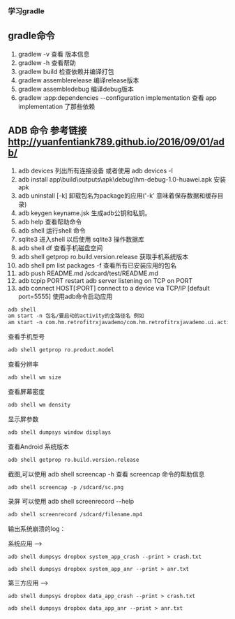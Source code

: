 ### 学习gradle

## gradle命令
1. gradlew -v 查看 版本信息
2. gradlew -h 查看帮助
3. gradlew build 检查依赖并编译打包
4. gradlew assemblerelease 编译release版本
5. gradlew assembledebug 编译debug版本
6. gradlew :app:dependencies --configuration implementation 查看 app implementation  了那些依赖

## ADB 命令 参考链接 http://yuanfentiank789.github.io/2016/09/01/adb/
1. adb devices 列出所有连接设备 或者使用 adb devices -l 
2. adb install app\build\outputs\apk\debug\hm-debug-1.0-huawei.apk 安装apk
3. adb uninstall [-k] <package> 卸载包名为package的应用('-k' 意味着保存数据和缓存目录)
4. adb keygen keyname.jsk 生成adb公钥和私钥。
5. adb help 查看帮助命令
6. adb shell 运行shell 命令
7. sqlite3 进入shell 以后使用 sqlite3 操作数据库
8. adb shell df 查看手机磁盘空间
9. adb shell getprop ro.build.version.release 获取手机系统版本
10. adb shell pm list packages -f 查看所有已安装应用的包名
11. adb push README.md /sdcard/test/README.md 
12. adb tcpip PORT               restart adb server listening on TCP on PORT
13. adb connect HOST[:PORT]      connect to a device via TCP/IP [default port=5555]
使用adb命令启动应用
```xml
adb shell 
am start -n 包名/要启动的activity的全路径名 例如
am start -n com.hm.retrofitrxjavademo/com.hm.retrofitrxjavademo.ui.activity.MainActivity
```
查看手机型号
```xml
adb shell getprop ro.product.model
```
查看分辨率
```xml
adb shell wm size
```
查看屏幕密度
```xml
adb shell wm density
```
显示屏参数
```xml
adb shell dumpsys window displays
```
查看Android 系统版本
```xml
adb shell getprop ro.build.version.release
```
截图,可以使用 adb shell screencap -h 查看 screencap 命令的帮助信息
```xml
adb shell screencap -p /sdcard/sc.png 
```
录屏 可以使用 adb shell screenrecord --help
```xml
adb shell screenrecord /sdcard/filename.mp4
```

输出系统崩溃的log：

系统应用 ——>

```
adb shell dumpsys dropbox system_app_crash --print > crash.txt

adb shell dumpsys dropbox system_app_anr --print > anr.txt
```

第三方应用 ——>

```
adb shell dumpsys dropbox data_app_crash --print > crash.txt

adb shell dumpsys dropbox data_app_anr --print > anr.txt
```







 

